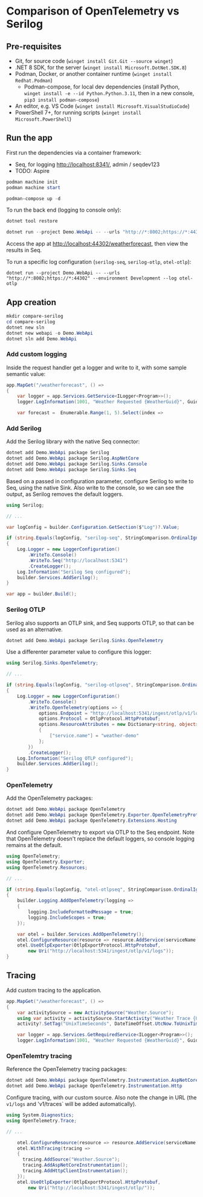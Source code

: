 # Comparison of OpenTelemetry vs Serilog

## Pre-requisites

- Git, for source code (`winget install Git.Git --source winget`)
- .NET 8 SDK, for the server (`winget install Microsoft.DotNet.SDK.8`)
- Podman, Docker, or another container runtime (`winget install Redhat.Podman`)
  - Podman-compose, for local dev dependencies (install Python,
    `winget install -e --id Python.Python.3.11`, then in a new console,
    `pip3 install podman-compose`)
- An editor, e.g. VS Code (`winget install Microsoft.VisualStudioCode`)
- PowerShell 7+, for running scripts (`winget install Microsoft.PowerShell`)

## Run the app

First run the dependencies via a container framework:

* Seq, for logging <http://localhost:8341/>, admin / seqdev123
* TODO: Aspire

```powershell
podman machine init
podman machine start

podman-compose up -d
```

To run the back end (logging to console only):

```powershell
dotnet tool restore

dotnet run --project Demo.WebApi -- --urls "http://*:8002;https://*:44302" --environment Development
```

Access the app at <http://localhost:44302/weatherforecast>, then view the results in Seq.

To run a specific log configuration (`serilog-seq`, `serilog-otlp`, `otel-otlp`):

```
dotnet run --project Demo.WebApi -- --urls "http://*:8002;https://*:44302" --environment Development --log otel-otlp
```

## App creation

```powershell
mkdir compare-serilog
cd compare-serilog
dotnet new sln 
dotnet new webapi -o Demo.WebApi
dotnet sln add Demo.WebApi
```

### Add custom logging

Inside the request handler get a logger and write to it, with some sample semantic value:

```csharp
app.MapGet("/weatherforecast", () =>
{
    var logger = app.Services.GetService<ILogger<Program>>();
    logger.LogInformation(1001, "Weather Requested {WeatherGuid}", Guid.NewGuid());

    var forecast =  Enumerable.Range(1, 5).Select(index =>
```

### Add Serilog

Add the Serilog library with the native Seq connector:

```powershell
dotnet add Demo.WebApi package Serilog
dotnet add Demo.WebApi package Serilog.AspNetCore
dotnet add Demo.WebApi package Serilog.Sinks.Console
dotnet add Demo.WebApi package Serilog.Sinks.Seq
```

Based on a passed in configuration parameter, configure Serilog to write to Seq, 
using the native Sink. Also write to the console, so we can see the output, as
Serilog removes the default loggers.

```csharp
using Serilog;

// ...

var logConfig = builder.Configuration.GetSection($"Log")?.Value;

if (string.Equals(logConfig, "serilog-seq", StringComparison.OrdinalIgnoreCase))
{
    Log.Logger = new LoggerConfiguration()
        .WriteTo.Console()
        .WriteTo.Seq("http://localhost:5341")
        .CreateLogger();
    Log.Information("Serilog Seq configured");
    builder.Services.AddSerilog();
}

var app = builder.Build();
```

### Serilog OTLP

Serilog also supports an OTLP sink, and Seq supports OTLP, so that can be used as an alternative.

```powershell
dotnet add Demo.WebApi package Serilog.Sinks.OpenTelemetry
```

Use a differenter parameter value to configure this logger:

```csharp
using Serilog.Sinks.OpenTelemetry;

// ...

if (string.Equals(logConfig, "serilog-otlpseq", StringComparison.OrdinalIgnoreCase))
{
    Log.Logger = new LoggerConfiguration()
        .WriteTo.Console()
        .WriteTo.OpenTelemetry(options => {
            options.Endpoint = "http://localhost:5341/ingest/otlp/v1/logs";
            options.Protocol = OtlpProtocol.HttpProtobuf;
            options.ResourceAttributes = new Dictionary<string, object>
            {
                ["service.name"] = "weather-demo"
            };
        })
        .CreateLogger();
    Log.Information("Serilog OTLP configured");
    builder.Services.AddSerilog();
}
```

### OpenTelemetry

Add the OpenTelemetry packages:

```powershell
dotnet add Demo.WebApi package OpenTelemetry
dotnet add Demo.WebApi package OpenTelemetry.Exporter.OpenTelemetryProtocol
dotnet add Demo.WebApi package OpenTelemetry.Extensions.Hosting
```

And configure OpenTelemetry to export via OTLP to the Seq endpoint. Note that
OpenTelemetry doesn't replace the default loggers, so console logging remains
at the default.

```csharp
using OpenTelemetry;
using OpenTelemetry.Exporter;
using OpenTelemetry.Resources;

// ...

if (string.Equals(logConfig, "otel-otlpseq", StringComparison.OrdinalIgnoreCase))
{
    builder.Logging.AddOpenTelemetry(logging =>
    {
        logging.IncludeFormattedMessage = true;
        logging.IncludeScopes = true;
    });

    var otel = builder.Services.AddOpenTelemetry();
    otel.ConfigureResource(resource => resource.AddService(serviceName: "weather-demo-otel"));
    otel.UseOtlpExporter(OtlpExportProtocol.HttpProtobuf,
        new Uri("http://localhost:5341/ingest/otlp/v1/logs"));
}
```

## Tracing

Add custom tracing to the application.

```csharp
app.MapGet("/weatherforecast", () =>
{
    var activitySource = new ActivitySource("Weather.Source");
    using var activity = activitySource.StartActivity("Weather Trace {UnixTimeSeconds}");
    activity?.SetTag("UnixTimeSeconds", DateTimeOffset.UtcNow.ToUnixTimeSeconds());

    var logger = app.Services.GetRequiredService<ILogger<Program>>();
    logger.LogInformation(1001, "Weather Requested {WeatherGuid}", Guid.NewGuid());
```

### OpenTelemtry tracing

Reference the OpenTelemetry tracing packages:

```powershell
dotnet add Demo.WebApi package OpenTelemetry.Instrumentation.AspNetCore
dotnet add Demo.WebApi package OpenTelemetry.Instrumentation.Http
```

Configure tracing, with our custom source. Also note the change in URL (the `v1/logs`
and 'v1/traces` will be added automatically).

```csharp
using System.Diagnostics;
using OpenTelemetry.Trace;

// ...

    otel.ConfigureResource(resource => resource.AddService(serviceName: "weather-demo-otel"));
    otel.WithTracing(tracing =>
    {
      tracing.AddSource("Weather.Source");
      tracing.AddAspNetCoreInstrumentation();
      tracing.AddHttpClientInstrumentation();
    });
    otel.UseOtlpExporter(OtlpExportProtocol.HttpProtobuf,
        new Uri("http://localhost:5341/ingest/otlp/"));
```



